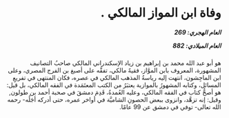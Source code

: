 <h1 dir="rtl">وفاة ابن المواز المالكي .</h1>

<h5 dir="rtl">العام الهجري:  269

العام الميلادي: 882

</h5>

<p dir="rtl">هو أبو عبد الله محمد بن إبراهيم بن زياد الإسكندراني المالكي صاحبُ التصانيف المشهورة، المعروف بابن الموَّاز، فقيهٌ مالكي، تفقَّه على أصبغ بن الفرج المصري، وعلى ابن الماجِشون، انتهت إليه رياسةُ المذهب المالكي في عصره، فكان المنتهى في تفريعِ المسائل، وكتابه المشهورُ بالموازية يعتبَرُ من الكتب المعتَمَدة في الفقه المالكي، بل قيل: هو أصحُّ كتاب في الفقه المالكي، وعليه العُمدةُ، قَدِمَ دمشقَ في صحبة أحمد بن طولون, وقيل: إنه تزهَّد، وانزوى ببعض الحصونِ الشاميَّة في أواخر عمره، حتى أدركه أجَلُه- رحمه الله تعالى- توفي في دمشق عن 99 عامًا.</p></br>
